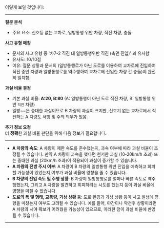 이렇게 보일 것입니다:

---

**질문 분석**  
- 주요 요소: 신호등 없는 교차로, 일방통행 위반 차량, 직진 차량, 충돌

**사고 유형 매칭**  
- 문서의 사고 유형 중 '차7-2 직진 대 일방통행위반 직진 (측면 진입)' 과 유사함  
- 유사도: 10/10점  
- 이유: 질문 상황과 문서의 (일방통행로가 아닌 도로를 이용하여 교차로에 진입하여 직진 중인 차량과 일방통행로를 역주행하여 교차로에 진입한 차량 간 충돌)이 완전히 일치함.

**과실 비율 결정**  
- 기본 과실 비율: **A:20, B:80** (A: 일방통행이 아닌 도로 직진 차량, B: 일방통행 위반 `직진` 차량)  
- 일방~~은 중대한 과실이므로 B 차량의 과실이 크지만, 신호기 없는 교차로에서 직진하는 A 차량도 서행 및 주의 의무가 있음.

**추가 정보 요청**  
더 **정확**한 과실 비율 판단을 위해 다음 정보가 필요합니다.

***
- **A 차량의 속도**: A 차량이 제한 속도를 준수했는지, 과속 여부에 따라 과실 비율이 조정될 수 있습니다. 만약 A 차량이 과속을 했다면 현저한 과실 (10-20km/h 초과) 또는 중대한 과실 (20km/h 초과)이 적용되어 과실이 증가할 수 있습니다.
- **A 차량의 전방 주시 여부**: A 차량이 B 차량의 일방통행 위반 진입을 예측하고 회피할 가능성이 있었는지 여부가 과실 비율에 영향을 줄 수 있습니다.
- **B 차량의 진입 속도 및 주행 상황**: B 차량이 일방통행로를 얼마나 빠른 속도로 역주행했는지, 그리고 A 차량을 발견하고 회피하려는 시도를 했는지 등이 과실 비율에 영향을 미칠 수 있습니다.
- **도로의 폭 및 형태, 교통량, 기상 상황 등**: 도로 환경과 기상 상황 등이 사고 발생에 영향을 미쳤는지 여부도 고려될 수 있습니다. 예를 들어, 야간이나 악천후 상황이라면 A 차량의 시야 확보가 어려웠을 가능성이 있으므로, 이러한 점이 과실 비율에 반영될 수 있습니다.

---